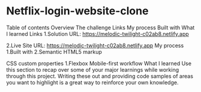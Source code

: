# Netflix-login-website-clone
Table of contents
   Overview
The challenge
 Links
 My process
 Built with
 What I learned
Links
 1.Solution URL: https://melodic-twilight-c02ab8.netlify.app
 
 2.Live Site URL: https://melodic-twilight-c02ab8.netlify.app
My process
 1.Built with
 2.Semantic HTML5 markup

CSS custom properties
 1.Flexbox
Mobile-first workflow
What I learned
Use this section to recap over some of your major learnings while working through this project. Writing these out and providing code samples of areas you want to highlight is a great way to reinforce your own knowledge.
